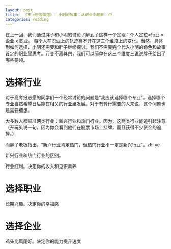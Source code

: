 ```yaml
---
layout: post
title:  《不上班咖啡馆》- 小明的故事：从职业中醒来 -中
categories: reading
---
```


在上一回，我们通过胖子和小明的讨论了解到了这样一个定理：个人定位=行业 x 企业 x 职业。 每个人在职业上的轨迹离不开在这三个维度上的变化。当然，具体到如何选择，小明还需要和胖子继续探讨。我们不需要完全代入小明的角色和故事设定的职业里思考。万变不离其宗，我们可以简单在这三个维度三说说胖子给出了哪些要领。

# 选择行业

对于高考报志愿的同学们一个经常讨论的问题是“我应该选择哪个专业”。选择哪个专业当然希望日后能在相关的行业里发展。对于有转行需要的人来说，这个问题也是需要细想。

大多数人都瞄准两类行业：新兴行业和热门行业。因为，这两类行业能追引起注意（开玩笑说一句，因为你会看到他们在股票市场上挂牌，而且获得不少资金的追捧。）

而胖子老板指出，“新兴行业肯定热门，但热门行业不一定是新兴行业”。zhi ye

新兴行业和热门行业的区别。

行业红利。决定你的收入和见识素养


# 选择职业

长期兴趣。决定你的幸福感

# 选择企业

鸡头比凤尾好。决定你的能力提升速度
<!--stackedit_data:
eyJoaXN0b3J5IjpbLTM4NTgwMTQ1NywtOTEwODg5MzYzLC0xMT
g1ODc0NDkxLDE5MjI5OTM0MTFdfQ==
-->